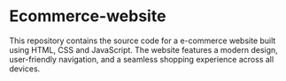 # Ecommerce-website
This repository contains the source code for a e-commerce website built using HTML, CSS and JavaScript. The website features a modern design, user-friendly navigation, and a seamless shopping experience across all devices.
